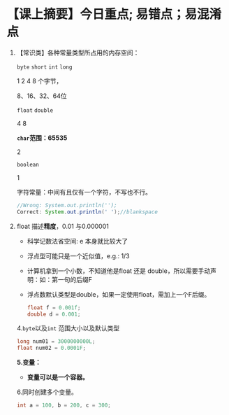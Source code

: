 # 【课上摘要】今日重点; 易错点；易混淆点

1. 【常识类】各种常量类型所占用的内存空间：

   `byte` `short` `int` `long` 

   1		2		4		8		个字节，

   8、16、32、64位

   `float` `double` 

   4			8

   **`char`范围：65535**

   2

   `boolean`

   1

   字符常量：中间有且仅有一个字符，不写也不行。

   ``` java
   //Wrong:	System.out.println('');
   Correct:	System.out.println(' ');//blankspace
   ```

2. float 描述**精度**，0.01 与0.000001

   - 科学记数法省空间:	e 本身就比较大了

   - 浮点型可能只是一个近似值，e.g.: 1/3

   - 计算机拿到一个小数，不知道他是float 还是 double，所以需要手动声明：如：第一句的后缀F

   - 浮点数默认类型是double，如果一定使用float，需加上一个F后缀。

     ```java
     float f = 0.001f;
     double d = 0.001;
     ```

    4.`byte`以及`int` 范围大小以及默认类型

   ```java
   long num01 = 3000000000L;
   float num02 = 0.0001F;
   ```

    **5.变量：**

   - **变量可以是一个容器。**

   6.同时创建多个变量。

   ```java
   int a = 100, b = 200, c = 300;
   ```

   
